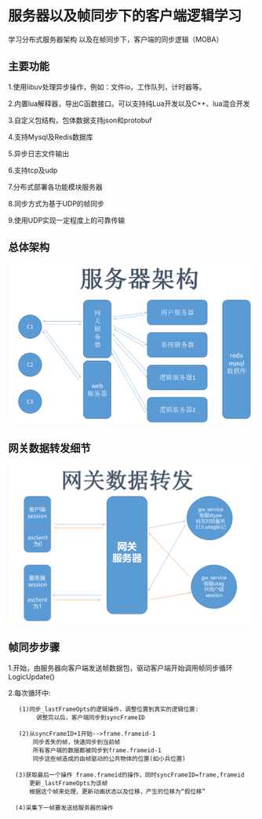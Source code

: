 # 服务器以及帧同步下的客户端逻辑学习

学习分布式服务器架构
以及在帧同步下，客户端的同步逻辑（MOBA）


## 主要功能

1.使用libuv处理异步操作，例如：文件io，工作队列，计时器等。

2.内置lua解释器，导出C函数接口。可以支持纯Lua开发以及C++、lua混合开发

3.自定义包结构，包体数据支持json和protobuf

4.支持Mysql及Redis数据库

5.异步日志文件输出

6.支持tcp及udp

7.分布式部署各功能模块服务器

8.同步方式为基于UDP的帧同步

9.使用UDP实现一定程度上的可靠传输
## 总体架构
![image1](https://github.com/FacelessXcy/moba_game_server/blob/master/Image/%E6%9C%8D%E5%8A%A1%E5%99%A8%E6%80%BB%E4%BD%93%E6%9E%B6%E6%9E%84.png)


## 网关数据转发细节
![image2](https://github.com/FacelessXcy/moba_game_server/blob/master/Image/网关数据转发.png)


## 帧同步步骤

1.开始，由服务器向客户端发送帧数据包，驱动客户端开始调用帧同步循环LogicUpdate()

2.每次循环中:

       (1)同步_lastFrameOpts的逻辑操作，调整位置到真实的逻辑位置:
            调整完以后，客户端同步到syncFrameID
        
       (2)从syncFrameID+1开始-->frame.frameid-1
           同步丢失的帧，快速同步到当前帧
           所有客户端的数据都被同步到frame.frameid-1
           同步这些帧造成的由帧驱动的公共物体的位置(如小兵位置)
 
      (3)获取最后一个操作 frame.frameid的操作，同时syncFrameID=frame,frameid
          更新_lastFrameOpts为该帧
          根据这个帧来处理，更新动画状态以及位移，产生的位移为“假位移”

      (4)采集下一帧要发送给服务器的操作




